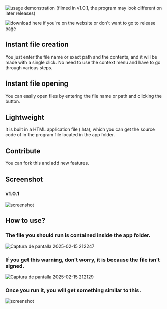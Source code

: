 ![usage demonstration (filmed in v1.0.1, the program may look different on later releases)](https://github.com/user-attachments/assets/f54ff144-36cc-4d98-88cf-fa80300e4533)

![download here if you're on the website or don't want to go to release page](https://github.com/benja2998/fileDitor/releases)

## Instant file creation
You just enter the file name or exact path and the contents, and it will be made with a single click. No need to use the context menu and have to go through various steps.
## Instant file opening
You can easily open files by entering the file name or path and clicking the button.
## Lightweight
It is built in a HTML application file (.hta), which you can get the source code of in the program file located in the app folder.
## Contribute
You can fork this and add new features.
## Screenshot
### v1.0.1
![screenshot](https://github.com/user-attachments/assets/4cd12d47-e6ab-4e14-b3c7-35dc4fdc4903)
## How to use?
### The file you should run is contained inside the app folder.
![Captura de pantalla 2025-02-15 212247](https://github.com/user-attachments/assets/12905e74-74c1-4d0a-9368-a5a6e5a22798)
### If you get this warning, don't worry, it is because the file isn't signed.
![Captura de pantalla 2025-02-15 212129](https://github.com/user-attachments/assets/37f55dba-f9bd-469d-ad71-b829875fa0e3)
### Once you run it, you will get something similar to this.
![screenshot](https://github.com/user-attachments/assets/4cd12d47-e6ab-4e14-b3c7-35dc4fdc4903)
